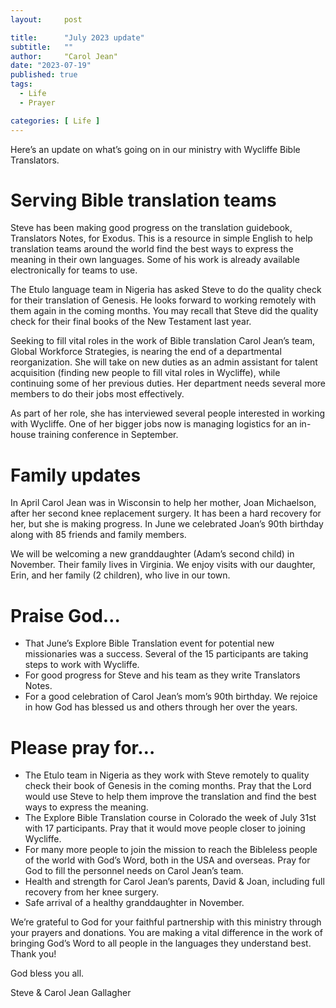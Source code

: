 ```yaml
---
layout:     post

title:      "July 2023 update"
subtitle:   ""
author:     "Carol Jean"
date: "2023-07-19"
published: true 
tags:
  - Life
  - Prayer

categories: [ Life ]
---
```



Here’s an update on what’s going on in our ministry with Wycliffe Bible Translators. 

# Serving Bible translation teams
Steve has been making good progress on the translation guidebook, Translators Notes, for Exodus. This is a resource in simple English to help translation teams around the world find the best ways to express the meaning in their own languages. Some of his work is already available electronically for teams to use.

The Etulo language team in Nigeria has asked Steve to do the quality check for their translation of Genesis. He looks forward to working remotely with them again in the coming months. You may recall that Steve did the quality check for their final books of the New Testament last year. 

Seeking to fill vital roles in the work of Bible translation
Carol Jean’s team, Global Workforce Strategies, is nearing the end of a departmental reorganization. She will take on new duties as an admin assistant for talent acquisition (finding new people to fill vital roles in Wycliffe), while continuing some of her previous duties. Her department needs several more members to do their jobs most effectively.

As part of her role, she has interviewed several people interested in working with Wycliffe. One of her bigger jobs now is managing logistics for an in-house training conference in September. 

# Family updates
In April Carol Jean was in Wisconsin to help her mother, Joan Michaelson, after her second knee replacement surgery. It has been a hard recovery for her, but she is making progress. In June we celebrated Joan’s 90th birthday along with 85 friends and family members.

We will be welcoming a new granddaughter (Adam’s second child) in November. Their family lives in Virginia. We enjoy visits with our daughter, Erin, and her family (2 children), who live in our town.

# Praise God…
- That June’s Explore Bible Translation event for potential new missionaries was a success. Several of the 15 participants are taking steps to work with Wycliffe.
- For good progress for Steve and his team as they write Translators Notes.
- For a good celebration of Carol Jean’s mom’s 90th birthday. We rejoice in how God has blessed us and others through her over the years. 

# Please pray for…
- The Etulo team in Nigeria as they work with Steve remotely to quality check their book of Genesis in the coming months. Pray that the Lord would use Steve to help them improve the translation and find the best ways to express the meaning.
- The Explore Bible Translation course in Colorado the week of July 31st with 17 participants. Pray that it would move people closer to joining Wycliffe.
- For many more people to join the mission to reach the Bibleless people of the world with God’s Word, both in the USA and overseas. Pray for God to fill the personnel needs on Carol Jean’s team.
- Health and strength for Carol Jean’s parents, David & Joan, including full recovery from her knee surgery.
- Safe arrival of a healthy granddaughter in November.

We’re grateful to God for your faithful partnership with this ministry through your prayers and donations. You are making a vital difference in the work of bringing God’s Word to all people in the languages they understand best. Thank you!

God bless you all.

Steve & Carol Jean Gallagher
